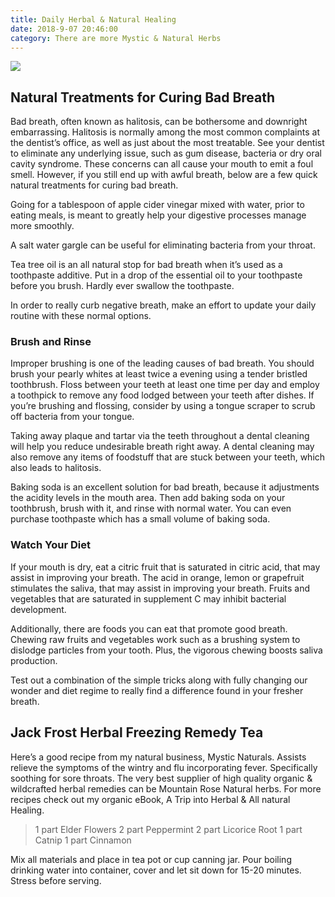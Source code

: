 ```yaml
---
title: Daily Herbal & Natural Healing
date: 2018-9-07 20:46:00
category: There are more Mystic & Natural Herbs
---
```


![](/images/7.jpg)

## Natural Treatments for Curing Bad Breath

Bad breath, often known as halitosis, can be bothersome and downright embarrassing. Halitosis is normally among the most common complaints at the dentist’s office, as well as just about the most treatable. See your dentist to eliminate any underlying issue, such as gum disease, bacteria or dry oral cavity syndrome. These concerns can all cause your mouth to emit a foul smell. However, if you still end up with awful breath, below are a few quick natural treatments for curing bad breath.

<!-- more -->

Going for a tablespoon of apple cider vinegar mixed with water, prior to eating meals, is meant to greatly help your digestive processes manage more smoothly.

A salt water gargle can be useful for eliminating bacteria from your throat.

Tea tree oil is an all natural stop for bad breath when it’s used as a toothpaste additive. Put in a drop of the essential oil to your toothpaste before you brush. Hardly ever swallow the toothpaste.

In order to really curb negative breath, make an effort to update your daily routine with these normal options.

### Brush and Rinse

Improper brushing is one of the leading causes of bad breath. You should brush your pearly whites at least twice a evening using a tender bristled toothbrush. Floss between your teeth at least one time per day and employ a toothpick to remove any food lodged between your teeth after dishes. If you’re brushing and flossing, consider by using a tongue scraper to scrub off bacteria from your tongue.

Taking away plaque and tartar via the teeth throughout a dental cleaning will help you reduce undesirable breath right away. A dental cleaning may also remove any items of foodstuff that are stuck between your teeth, which also leads to halitosis.

Baking soda is an excellent solution for bad breath, because it adjustments the acidity levels in the mouth area. Then add baking soda on your toothbrush, brush with it, and rinse with normal water. You can even purchase toothpaste which has a small volume of baking soda.

### Watch Your Diet

If your mouth is dry, eat a citric fruit that is saturated in citric acid, that may assist in improving your breath. The acid in orange, lemon or grapefruit stimulates the saliva, that may assist in improving your breath. Fruits and vegetables that are saturated in supplement C may inhibit bacterial development.

Additionally, there are foods you can eat that promote good breath. Chewing raw fruits and vegetables work such as a brushing system to dislodge particles from your tooth. Plus, the vigorous chewing boosts saliva production.

Test out a combination of the simple tricks along with fully changing our wonder and diet regime to really find a difference found in your fresher breath.

## Jack Frost Herbal Freezing Remedy Tea

Here’s a good recipe from my natural business, Mystic Naturals. Assists relieve the symptoms of the wintry and flu incorporating fever. Specifically soothing for sore throats. The very best supplier of high quality organic & wildcrafted herbal remedies can be Mountain Rose Natural herbs. For more recipes check out my organic eBook, A Trip into Herbal & All natural Healing.

<blockquote>
1 part Elder Flowers
2 part Peppermint
2 part Licorice Root
1 part Catnip
1 part Cinnamon
</blockquote>

Mix all materials and place in tea pot or cup canning jar. Pour boiling drinking water into container, cover and let sit down for 15-20 minutes. Stress before serving.